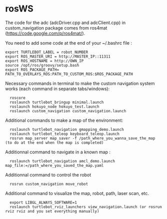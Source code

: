 rosWS
=====

The code for the adc (adcDriver.cpp and adcClient.cpp) in custom_navigation package comes from ros4mat  (https://code.google.com/p/ros4mat/). 

You need to add some code at the end of your ~/.bashrc file : 
   
    export TURTLEBOT_LABEL = robot_NUMBER
    export ROS_MASTER_URI = http://MASTER_IP::11311  
    export ROS_HOSTNAME = http://OWN_IP  
    source /opt/ros/groovy/setup.bash  
    export ROS_PACKAGE_PATH= PATH_TO_OVERLAYS_ROS:PATH_TO_CUSTOM_ROS:$ROS_PACKAGE_PATH
  
Necessary commands in terminal to make the custom navigation system works (each command in separate tabs/windows):

      roscore
      roslaunch turtlebot_bringup minimal.launch
      roslaunch hokuyo_node hokuyo_test.launch
      roslaunch custom_navigation custom_navigation.launch
      
Additional commands to make a map of the environment:

      roslaunch turtlebot_navigation gmapping_demo.launch
      roslaunch turtlebot_teleop keyboard_teleop.launch
      rosrun map_server map_saver -f /path_where_you_wanna_save_the_map (to do at the end when the map is completed)

Additionnal command to navigate in a known map :
      
      roslaunch turtlebot_navigation amcl_demo.launch map_file:=/path_where_you_saved_the_map.yaml

Additionnal command to control the robot

      rosrun custom_navigation move_robot
      
Additional command to visualize the map, robot, path, laser scan, etc.

      export LIBGL_ALWAYS_SOFTWARE=1
      roslaunch turtlebot_rviz_launchers view_navigation.launch (or rosrun rviz rviz and you set everything manually)
